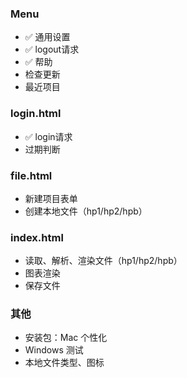 ### Menu

- ✅ 通用设置
- ✅ logout请求
- ✅ 帮助
- 检查更新
- 最近项目

### login.html

- ✅ login请求
- 过期判断

### file.html

- 新建项目表单
- 创建本地文件（hp1/hp2/hpb）

### index.html

- 读取、解析、渲染文件（hp1/hp2/hpb）
- 图表渲染
- 保存文件

### 其他

- 安装包：Mac 个性化
- Windows 测试
- 本地文件类型、图标
